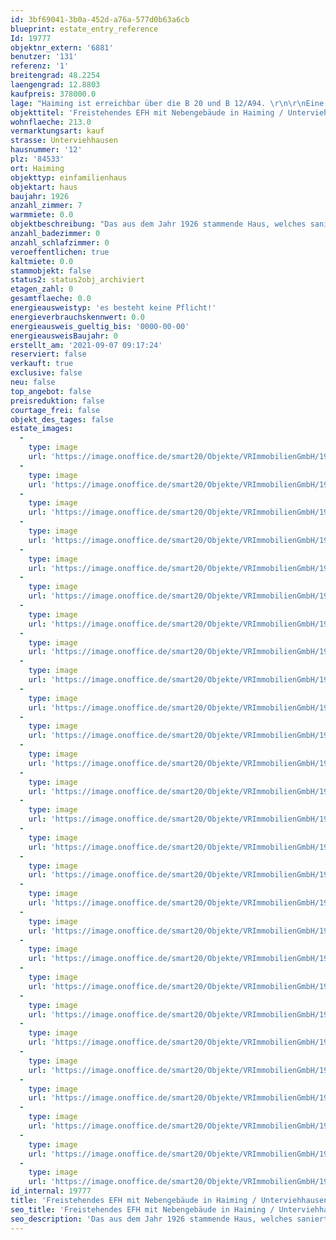 ```yaml
---
id: 3bf69041-3b0a-452d-a76a-577d0b63a6cb
blueprint: estate_entry_reference
Id: 19777
objektnr_extern: '6881'
benutzer: '131'
referenz: '1'
breitengrad: 48.2254
laengengrad: 12.8803
kaufpreis: 378000.0
lage: "Haiming ist erreichbar über die B 20 und B 12/A94. \r\n\r\nEine Anschlussmöglichkeit an das Bahnstreckennetz besteht über die Orte Burghausen und Stammham. Öffentliche Busverbindungen in die umliegenden Städte bzw. Gemeinden sind vorhanden. \r\nHaiming liegt im Landkreis Altötting im Niedergern direkt an der Staatsgrenze zu Österreich. Die Entfernungen zur Kreisstadt Altötting beträgt rd. 16 km sowie zur Landeshauptstadt München rd. 100 km.\r\nDer sogenannte Innspitz ist der am tiefsten gelegene Punkt in Oberbayern. Bei Haiming mündet die Salzach in den Inn.\r\nDie Gemeinde Haiming hat 32 amtlich bezeichnete Ortsteile. \r\nIn der Gemeinde Haiming sind produzierendes Gewerbe, Handwerks- Dienstleistungsbetriebe vorhanden. Die Gemeinde Haiming grenzt an das Bayerische Chemiedreieck an. Hier sind z.B. die Firmen Wacker, OMV, Borealis usw. mit großen Werken vertreten. \r\n\r\nAktuell hat Haiming rd. 2.500 Einwohner."
objekttitel: 'Freistehendes EFH mit Nebengebäude in Haiming / Unterviehhausen'
wohnflaeche: 213.0
vermarktungsart: kauf
strasse: Unterviehhausen
hausnummer: '12'
plz: '84533'
ort: Haiming
objekttyp: einfamilienhaus
objektart: haus
baujahr: 1926
anzahl_zimmer: 7
warmmiete: 0.0
objektbeschreibung: "Das aus dem Jahr 1926 stammende Haus, welches saniert bzw. modernisiert werden müsste, befindet sich auf einem 997 m² großen Grundstück in ruhiger ländlicher Lage von Haiming.\r\n\r\nAuf einer Wohnfläche von ca. 218 m² verteilt auf 2 Etagen und 7 Zimmern, könnten Sie ihre Wohnträume verwirklichen. Großzügig geschnittene Zimmer, sowie perfekte Raumaufteilung bieten genügend Platz für eine große Familie.\r\nIm Erdgeschoss befindet sich die geräumige Küche mit angrenzender Wohnstube, eine Speisekammer, ein Tageslichtbad mit Badewanne und Dusche, ein separates WC und ein großer Raum, der noch nicht ausgebaut ist, sowie der großzügige Hausgang.\r\n\r\nIm Obergeschoss befinden sich 5 helle und große Zimmer und ein großzügiger Flur mit Zugang zum Balkon.\r\n\r\nDas Dach wurde bereits erneuert und könnte zusätzlich noch ausgebaut werden. Das Objekt ist Teilunterkellert (Gewölbe) und hat keine Heizung, bisher wurde mit Holzöfen geheizt.\r\nEin Nebengebäude mit Garagen und einer Werkstatt gehören mit zum Grundstück.\r\nWenn Sie keine Angst vor einer Renovierung haben und sich eine tolle Lage sichern wollen, dann sind Sie hier genau richtig!"
anzahl_badezimmer: 0
anzahl_schlafzimmer: 0
veroeffentlichen: true
kaltmiete: 0.0
stammobjekt: false
status2: status2obj_archiviert
etagen_zahl: 0
gesamtflaeche: 0.0
energieausweistyp: 'es besteht keine Pflicht!'
energieverbrauchskennwert: 0.0
energieausweis_gueltig_bis: '0000-00-00'
energieausweisBaujahr: 0
erstellt_am: '2021-09-07 09:17:24'
reserviert: false
verkauft: true
exclusive: false
neu: false
top_angebot: false
preisreduktion: false
courtage_frei: false
objekt_des_tages: false
estate_images:
  -
    type: image
    url: 'https://image.onoffice.de/smart20/Objekte/VRImmobilienGmbH/19777/ed6cb2d3-d139-4750-b441-059da53323f5.jpg'
  -
    type: image
    url: 'https://image.onoffice.de/smart20/Objekte/VRImmobilienGmbH/19777/ff7c3e3e-594a-4127-b05e-9cd0d45e11a4.jpg'
  -
    type: image
    url: 'https://image.onoffice.de/smart20/Objekte/VRImmobilienGmbH/19777/67414e23-2df0-4ba3-968b-13cf4699c323.jpg'
  -
    type: image
    url: 'https://image.onoffice.de/smart20/Objekte/VRImmobilienGmbH/19777/2d8a31d4-f3bd-4fb5-880f-d15f54cce188.jpg'
  -
    type: image
    url: 'https://image.onoffice.de/smart20/Objekte/VRImmobilienGmbH/19777/6f93988f-4028-4a46-bdd4-21c5a2999bcb.jpg'
  -
    type: image
    url: 'https://image.onoffice.de/smart20/Objekte/VRImmobilienGmbH/19777/fd938650-e210-46da-b407-36d4c22239b8.jpg'
  -
    type: image
    url: 'https://image.onoffice.de/smart20/Objekte/VRImmobilienGmbH/19777/556463f7-c2ed-4926-ade7-d43d0abf8d55.jpg'
  -
    type: image
    url: 'https://image.onoffice.de/smart20/Objekte/VRImmobilienGmbH/19777/b88402ab-1949-4d96-a403-5092cc0f1bdb.jpg'
  -
    type: image
    url: 'https://image.onoffice.de/smart20/Objekte/VRImmobilienGmbH/19777/e49b5f13-7a32-4c45-8e59-f1e1117c78b2.jpg'
  -
    type: image
    url: 'https://image.onoffice.de/smart20/Objekte/VRImmobilienGmbH/19777/276c8d24-2040-4548-ba48-2bce0d8beecf.jpg'
  -
    type: image
    url: 'https://image.onoffice.de/smart20/Objekte/VRImmobilienGmbH/19777/0c0e1188-6a93-469d-9c39-9bd492cba86d.jpg'
  -
    type: image
    url: 'https://image.onoffice.de/smart20/Objekte/VRImmobilienGmbH/19777/20f83e3c-cead-4919-b94b-b90a1e00c2db.jpg'
  -
    type: image
    url: 'https://image.onoffice.de/smart20/Objekte/VRImmobilienGmbH/19777/0b2c0146-a4f4-40cc-a73c-bca6a0a80dc2.jpg'
  -
    type: image
    url: 'https://image.onoffice.de/smart20/Objekte/VRImmobilienGmbH/19777/beed3f11-0f92-408c-be5d-e887f5ca2e15.jpg'
  -
    type: image
    url: 'https://image.onoffice.de/smart20/Objekte/VRImmobilienGmbH/19777/56c60427-31b7-49bd-8666-ca334385d5c8.jpg'
  -
    type: image
    url: 'https://image.onoffice.de/smart20/Objekte/VRImmobilienGmbH/19777/e6ff1810-df36-4c53-b229-4a684e5ba475.jpg'
  -
    type: image
    url: 'https://image.onoffice.de/smart20/Objekte/VRImmobilienGmbH/19777/80cc52ef-f41b-4767-b641-40dd54d2b19c.jpg'
  -
    type: image
    url: 'https://image.onoffice.de/smart20/Objekte/VRImmobilienGmbH/19777/d0f74633-9a57-4105-b0b9-fa11e6ac8715.jpg'
  -
    type: image
    url: 'https://image.onoffice.de/smart20/Objekte/VRImmobilienGmbH/19777/1c366cd7-1398-45e1-9fd3-0a8130e86973.jpg'
  -
    type: image
    url: 'https://image.onoffice.de/smart20/Objekte/VRImmobilienGmbH/19777/abd29800-d2ba-44e6-b4cb-6460fbd57849.jpg'
  -
    type: image
    url: 'https://image.onoffice.de/smart20/Objekte/VRImmobilienGmbH/19777/6ba00f35-4edd-4f21-9180-f41d6f17529e.jpg'
  -
    type: image
    url: 'https://image.onoffice.de/smart20/Objekte/VRImmobilienGmbH/19777/63de7a55-6042-4931-bd56-ac6e5ab837d9.jpg'
  -
    type: image
    url: 'https://image.onoffice.de/smart20/Objekte/VRImmobilienGmbH/19777/b6859e9c-b987-4c0e-a5c8-1f5a2cc6da94.jpg'
  -
    type: image
    url: 'https://image.onoffice.de/smart20/Objekte/VRImmobilienGmbH/19777/37f40a5e-c11f-4359-aa14-641455cb7d67.jpg'
  -
    type: image
    url: 'https://image.onoffice.de/smart20/Objekte/VRImmobilienGmbH/19777/ef9ea8d5-9ac6-4408-bb0f-0769d0fd7a5a.jpg'
  -
    type: image
    url: 'https://image.onoffice.de/smart20/Objekte/VRImmobilienGmbH/19777/1cf6afa3-db72-45db-9852-db2486003902.jpg'
  -
    type: image
    url: 'https://image.onoffice.de/smart20/Objekte/VRImmobilienGmbH/19777/6e31c43a-bcae-4b1f-b672-290b3e051477.jpg'
id_internal: 19777
title: 'Freistehendes EFH mit Nebengebäude in Haiming / Unterviehhausen'
seo_title: 'Freistehendes EFH mit Nebengebäude in Haiming / Unterviehhausen'
seo_description: 'Das aus dem Jahr 1926 stammende Haus, welches saniert bzw. modernisiert werden müsste, befindet sich auf einem 997 m² großen Grundstück in ruhiger ländlich'
---
```

